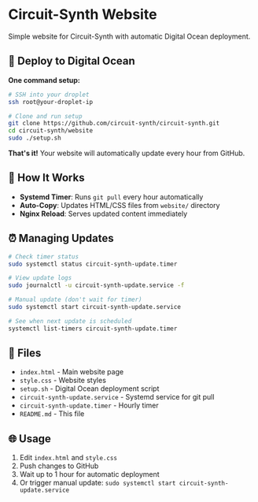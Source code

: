 # Circuit-Synth Website

Simple website for Circuit-Synth with automatic Digital Ocean deployment.

## 🚀 Deploy to Digital Ocean

**One command setup:**

```bash
# SSH into your droplet
ssh root@your-droplet-ip

# Clone and run setup
git clone https://github.com/circuit-synth/circuit-synth.git
cd circuit-synth/website
sudo ./setup.sh
```

**That's it!** Your website will automatically update every hour from GitHub.

## 🔄 How It Works

- **Systemd Timer**: Runs `git pull` every hour automatically
- **Auto-Copy**: Updates HTML/CSS files from `website/` directory  
- **Nginx Reload**: Serves updated content immediately

## ⏰ Managing Updates

```bash
# Check timer status
sudo systemctl status circuit-synth-update.timer

# View update logs  
sudo journalctl -u circuit-synth-update.service -f

# Manual update (don't wait for timer)
sudo systemctl start circuit-synth-update.service

# See when next update is scheduled
systemctl list-timers circuit-synth-update.timer
```

## 📁 Files

- `index.html` - Main website page
- `style.css` - Website styles
- `setup.sh` - Digital Ocean deployment script
- `circuit-synth-update.service` - Systemd service for git pull
- `circuit-synth-update.timer` - Hourly timer
- `README.md` - This file

## 🌐 Usage

1. Edit `index.html` and `style.css` 
2. Push changes to GitHub
3. Wait up to 1 hour for automatic deployment
4. Or trigger manual update: `sudo systemctl start circuit-synth-update.service`